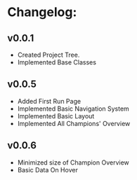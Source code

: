 # Changelog:

## v0.0.1
* Created Project Tree.
* Implemented Base Classes

## v0.0.5
* Added First Run Page
* Implemented Basic Navigation System
* Implemented Basic Layout
* Implemented All Champions' Overview

## v0.0.6
* Minimized size of Champion Overview
* Basic Data On Hover
